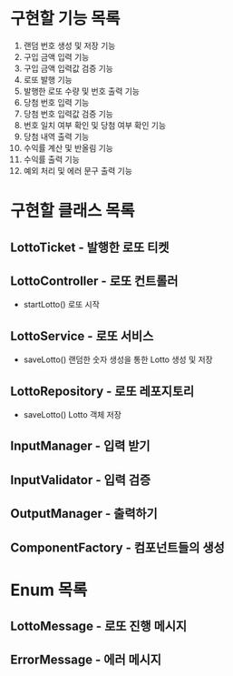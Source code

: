 # 구현할 기능 목록
1. 랜덤 번호 생성 및 저장 기능 
2. 구입 금액 입력 기능 
3. 구입 금액 입력값 검증 기능 
4. 로또 발행 기능 
5. 발행한 로또 수량 및 번호 출력 기능 
6. 당첨 번호 입력 기능 
7. 당첨 번호 입력값 검증 기능 
8. 번호 일치 여부 확인 및 당첨 여부 확인 기능 
9. 당첨 내역 출력 기능 
10. 수익률 계산 및 반올림 기능 
11. 수익률 출력 기능 
12. 예외 처리 및 에러 문구 출력 기능

# 구현할 클래스 목록
## LottoTicket - 발행한 로또 티켓

## LottoController - 로또 컨트롤러
- startLotto() 로또 시작

## LottoService - 로또 서비스
- saveLotto() 랜덤한 숫자 생성을 통한 Lotto 생성 및 저장

## LottoRepository - 로또 레포지토리
- saveLotto() Lotto 객체 저장

## InputManager - 입력 받기

## InputValidator - 입력 검증

## OutputManager - 출력하기

## ComponentFactory - 컴포넌트들의 생성

# Enum 목록
## LottoMessage - 로또 진행 메시지

## ErrorMessage - 에러 메시지
